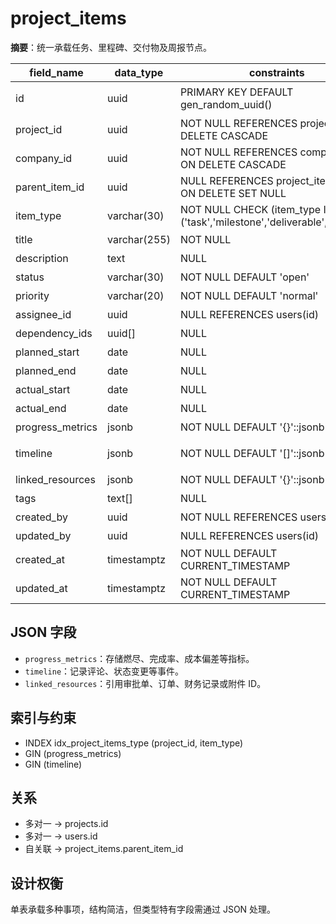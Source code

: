 # project_items

**摘要**：统一承载任务、里程碑、交付物及周报节点。

| field_name | data_type | constraints | comment |
| --- | --- | --- | --- |
| id | uuid | PRIMARY KEY DEFAULT gen_random_uuid() | 事项唯一标识 |
| project_id | uuid | NOT NULL REFERENCES projects(id) ON DELETE CASCADE | 关联项目 |
| company_id | uuid | NOT NULL REFERENCES companies(id) ON DELETE CASCADE | 所属公司 |
| parent_item_id | uuid | NULL REFERENCES project_items(id) ON DELETE SET NULL | 父事项 |
| item_type | varchar(30) | NOT NULL CHECK (item_type IN ('task','milestone','deliverable','update')) | 事项类型 |
| title | varchar(255) | NOT NULL | 标题 |
| description | text | NULL | 说明 |
| status | varchar(30) | NOT NULL DEFAULT 'open' | 状态 |
| priority | varchar(20) | NOT NULL DEFAULT 'normal' | 优先级 |
| assignee_id | uuid | NULL REFERENCES users(id) | 负责人 |
| dependency_ids | uuid[] | NULL | 依赖事项 |
| planned_start | date | NULL | 计划开始 |
| planned_end | date | NULL | 计划结束 |
| actual_start | date | NULL | 实际开始 |
| actual_end | date | NULL | 实际结束 |
| progress_metrics | jsonb | NOT NULL DEFAULT '{}'::jsonb | 进度指标 |
| timeline | jsonb | NOT NULL DEFAULT '[]'::jsonb | 活动时间线 |
| linked_resources | jsonb | NOT NULL DEFAULT '{}'::jsonb | 关联资源 |
| tags | text[] | NULL | 标签 |
| created_by | uuid | NOT NULL REFERENCES users(id) | 创建人 |
| updated_by | uuid | NULL REFERENCES users(id) | 更新人 |
| created_at | timestamptz | NOT NULL DEFAULT CURRENT_TIMESTAMP | 创建时间 |
| updated_at | timestamptz | NOT NULL DEFAULT CURRENT_TIMESTAMP | 更新时间 |

## JSON 字段
- `progress_metrics`：存储燃尽、完成率、成本偏差等指标。
- `timeline`：记录评论、状态变更等事件。
- `linked_resources`：引用审批单、订单、财务记录或附件 ID。

## 索引与约束
- INDEX idx_project_items_type (project_id, item_type)
- GIN (progress_metrics)
- GIN (timeline)

## 关系
- 多对一 -> projects.id
- 多对一 -> users.id
- 自关联 -> project_items.parent_item_id

## 设计权衡
单表承载多种事项，结构简洁，但类型特有字段需通过 JSON 处理。

